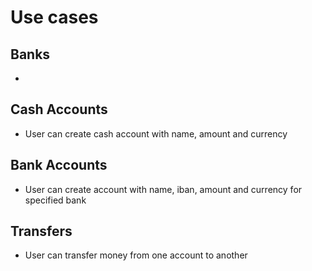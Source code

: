 # Use cases

## Banks

-

## Cash Accounts

- User can create cash account with name, amount and currency

## Bank Accounts

- User can create account with name, iban, amount and currency for specified bank

## Transfers

- User can transfer money from one account to another